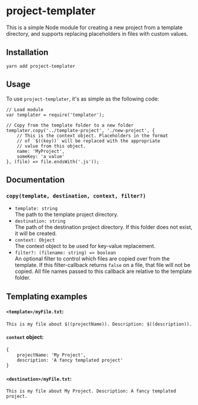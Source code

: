 # project-templater
This is a simple Node module for creating a new project from a template directory, and supports replacing placeholders in files with custom values.

## Installation
`yarn add project-templater`

## Usage
To use `project-templater`, it's as simple as the following code:

    // Load module
    var templater = require('templater');

    // Copy from the template folder to a new folder
    templater.copy('../template-project', './new-project', {
        // This is the context object. Placeholders in the format
        // of `$((key))` will be replaced with the appropriate
        // value from this object.
        name: 'MyProject',
        someKey: 'a value'
    }, (file) => file.endsWith('.js'));

## Documentation

### `copy(template, destination, context, filter?)`
- `template: string`  
    The path to the template project directory.
- `destination: string`  
    The path of the destination project directory. If this folder does not exist, it will be created.
- `context: Object`  
    The context object to be used for key-value replacement.
- `filter?: (filename: string) => boolean`  
    An optional filter to control which files are copied over from the template. If this filter-callback returns `false` on a file, that file will not be copied. All file names passed to this callback are relative to the template folder.

## Templating examples

#### `<template>/myFile.txt`:

    This is my file about $((projectName)). Description: $((description)).

#### `context` object:

    {
        projectName: 'My Project',
        description: 'A fancy templated project'
    }

#### `<destination>/myFile.txt`:

    This is my file about My Project. Description: A fancy templated project.
